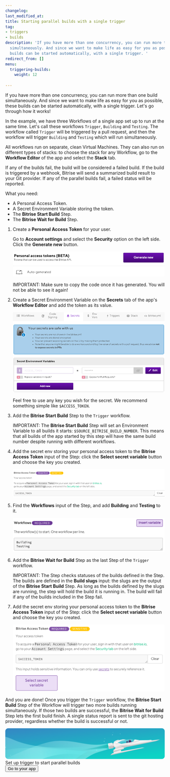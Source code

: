 ```yaml
---
changelog:
last_modified_at:
title: Starting parallel builds with a single trigger
tag:
- triggers
- builds
description: 'If you have more than one concurrency, you can run more than one build
  simultaneously. And since we want to make life as easy for you as possible, these
  builds can be started automatically, with a single trigger. '
redirect_from: []
menu:
  triggering-builds:
    weight: 12

---
```

If you have more than one concurrency, you can run more than one build simultaneously. And since we want to make life as easy for you as possible, these builds can be started automatically, with a single trigger. Let's go through how it works!

In the example, we have three Workflows of a single app set up to run at the same time. Let's call these workflows `Trigger`, `Building` and `Testing`. The workflow called `Trigger` will be triggered by a pull request, and then the workflow will trigger `Building` and `Testing` which will run simultaneously.

All workflows run on separate, clean Virtual Machines. They can also run on different types of stacks: to choose the stack for any Workflow, go to the **Workflow Editor** of the app and select the **Stack** tab.

If any of the builds fail, the build will be considered a failed build. If the build is triggered by a webhook, Bitrise will send a summarized build result to your Git provider. If any of the parallel builds fail, a failed status will be reported.

What you need:

* A Personal Access Token.
* A Secret Environment Variable storing the token.
* The **Bitrise Start Build** Step.
* The **Bitrise Wait for Build** Step.

1. Create a **Personal Access Token** for your user.

   Go to **Account settings** and select the **Security** option on the left side. Click the **Generate new** button.

   ![](/img/generate-access-tokens.png)

   IMPORTANT: Make sure to copy the code once it has generated. You will not be able to see it again!
2. Create a Secret Environment Variable on the **Secrets** tab of the app's **Workflow Editor** and add the token as its value.

   ![](/img/access-token-secrets.png)

   Feel free to use any key you wish for the secret. We recommend something simple like `$ACCESS_TOKEN`.
3. Add the **Bitrise Start Build** Step to the `Trigger` workflow.

   IMPORTANT: The **Bitrise Start Build** Step will set an Environment Variable to all builds it starts: `$SOURCE_BITRISE_BUILD_NUMBER`. This means that all builds of the app started by this step will have the same build number despite running with different workflows.
4. Add the secret env storing your personal access token to the **Bitrise Access Token** input of the Step: click the **Select secret variable** button and choose the key you created.

   ![](/img/bitrise-access-token-step.png)
5. Find the **Workflows** input of the Step, and add **Building** and **Testing** to it.

   ![](/img/bitrise-start-build.png)
6. Add the **Bitrise Wait for Build** Step as the last Step of the `Trigger` workflow.

   IMPORTANT: The Step checks statuses of the builds defined in the Step. The builds are defined in the **Build slugs** input: the slugs are the output of the **Bitrise Start Build** Step. As long as the builds defined by the slugs are running, the step will hold the build it is running in. The build will fail if any of the builds included in the Step fail.
7. Add the secret env storing your personal access token to the **Bitrise Access Token** input of the Step: click the **Select secret variable** button and choose the key you created.

   ![](/img/access-token-select-secret-variable.png)

And you are done! Once you trigger the `Trigger` workflow, the **Bitrise Start Build** Step of the Workflow will trigger two more builds running simultaneously. If those two builds are successful, the **Bitrise Wait for Build** Step lets the first build finish. A single status report is sent to the git hosting provider, regardless whether the build is successful or not.

<div class="banner">
<img src="/assets/images/banner-bg-888x170.png" style="border: none;">
<div class="deploy-text">Set up trigger to start parallel builds</div>
<a target="_blank" href="https://app.bitrise.io/dashboard/builds"><button class="button">Go to your app</button></a>
</div>